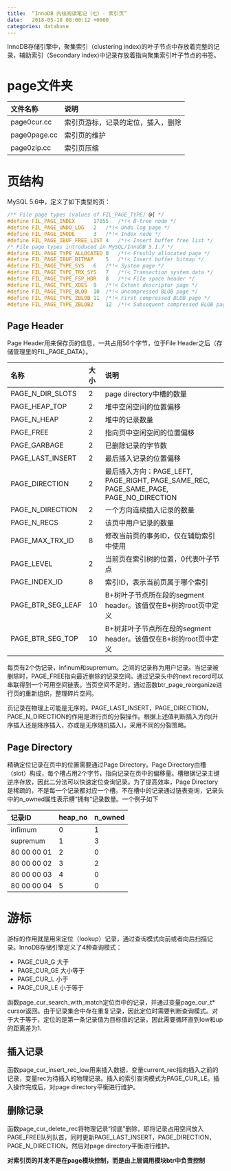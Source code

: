 ```yaml
---
title:  “InnoDB 内核阅读笔记（七）- 索引页”
date:   2018-05-18 08:00:12 +0800
categories: database
---
```


InnoDB存储引擎中，聚集索引（clustering index)的叶子节点中存放着完整的记录，辅助索引（Secondary index)中记录存放着指向聚集索引叶子节点的书签。

# **page文件夹**

文件名称 |  说明
:----|:----
page0cur.cc | 索引页游标，记录的定位，插入，删除
page0page.cc | 索引页的维护
page0zip.cc | 索引页压缩


# **页结构**

MySQL 5.6中，定义了如下类型的页：
```cpp
/** File page types (values of FIL_PAGE_TYPE) @{ */
#define FIL_PAGE_INDEX		17855	/*!< B-tree node */
#define FIL_PAGE_UNDO_LOG	2	/*!< Undo log page */
#define FIL_PAGE_INODE		3	/*!< Index node */
#define FIL_PAGE_IBUF_FREE_LIST	4	/*!< Insert buffer free list */
/* File page types introduced in MySQL/InnoDB 5.1.7 */
#define FIL_PAGE_TYPE_ALLOCATED	0	/*!< Freshly allocated page */
#define FIL_PAGE_IBUF_BITMAP	5	/*!< Insert buffer bitmap */
#define FIL_PAGE_TYPE_SYS	6	/*!< System page */
#define FIL_PAGE_TYPE_TRX_SYS	7	/*!< Transaction system data */
#define FIL_PAGE_TYPE_FSP_HDR	8	/*!< File space header */
#define FIL_PAGE_TYPE_XDES	9	/*!< Extent descriptor page */
#define FIL_PAGE_TYPE_BLOB	10	/*!< Uncompressed BLOB page */
#define FIL_PAGE_TYPE_ZBLOB	11	/*!< First compressed BLOB page */
#define FIL_PAGE_TYPE_ZBLOB2	12	/*!< Subsequent compressed BLOB page */
```

## Page Header

Page Header用来保存页的信息，一共占用56个字节，位于File Header之后（存储管理里的FIL_PAGE_DATA）。

名称 | 大小 |  说明
:----|:----|:----
PAGE_N_DIR_SLOTS | 2 | page directory中槽的数量
PAGE_HEAP_TOP | 2 | 堆中空闲空间的位置偏移
PAGE_N_HEAP | 2 | 堆中的记录数量
PAGE_FREE | 2 | 指向页中空闲空间的位置偏移
PAGE_GARBAGE | 2 | 已删除记录的字节数
PAGE_LAST_INSERT | 2 | 最后插入记录的位置偏移
PAGE_DIRECTION | 2 | 最后插入方向：PAGE_LEFT, PAGE_RIGHT, PAGE_SAME_REC, PAGE_SAME_PAGE, PAGE_NO_DIRECTION
PAGE_N_DIRECTION | 2 | 一个方向连续插入记录的数量
PAGE_N_RECS | 2 | 该页中用户记录的数量
PAGE_MAX_TRX_ID | 8 | 修改当前页的事务ID，仅在辅助索引中使用
PAGE_LEVEL | 2 | 当前页在索引树的位置，0代表叶子节点
PAGE_INDEX_ID | 8 | 索引ID，表示当前页属于哪个索引
PAGE_BTR_SEG_LEAF | 10 | B+树叶子节点所在段的segment header。该值仅在B+树的root页中定义
PAGE_BTR_SEG_TOP | 10 | B+树非叶子节点所在段的segment header。该值仅在B+树的root页中定义

每页有2个伪记录，infinum和supremum。之间的记录称为用户记录。当记录被删除时，PAGE_FREE指向最近删除的记录空间。通过记录头中的next record可以串联得到一个可用空间链表。当页空间不足时，通过函数btr_page_reorganize进行页的重新组织，整理碎片空间。

页记录在物理上可能是无序的。PAGE_LAST_INSERT，PAGE_DIRECTION，PAGE_N_DIRECTION的作用是进行页的分裂操作。根据上述值判断插入方向(升序插入还是降序插入，亦或是无序随机插入)，采用不同的分裂策略。

## Page Directory

精确定位记录在页中的位置需要通过Page Directory。Page Directory由槽（slot）构成，每个槽占用2个字节，指向记录在页中的偏移量。槽根据记录主键逆序存放，因此二分法可以快速定位查询记录。为了提高效率，Page Directory是稀疏的，不是每一个记录都对应一个槽。不在槽中的记录通过链表查询，记录头中的n_owned属性表示槽“拥有“记录数量。一个例子如下

记录ID | heap_no | n_owned
:----|:----|:----
infimum | 0 | 1
supremum | 1 | 3
80 00 00 01 | 2 | 0
80 00 00 02 | 3 | 2
80 00 00 03 | 4 | 0
80 00 00 04 | 5 | 0

# **游标**

游标的作用就是用来定位（lookup）记录，通过查询模式向前或者向后扫描记录。InnoDB存储引擎定义了4种查询模式：
- PAGE_CUR_G 大于
- PAGE_CUR_GE 大小等于
- PAGE_CUR_L 小于
- PAGE_CUR_LE 小于等于

函数page_cur_search_with_match定位页中的记录，并通过变量page_cur_t* cursor返回。由于记录集合中存在重复记录，因此定位时需要判断查询模式。对于大于等于，定位的是第一条记录值为目标值的记录，因此需要循环直到low和up的距离差为1.

## 插入记录

函数page_cur_insert_rec_low用来插入数据，变量current_rec指向插入之前的记录，变量rec为待插入的物理记录。插入的索引查询模式为PAGE_CUR_LE。插入操作完成后，对page directory平衡进行维护。

## 删除记录

函数page_cur_delete_rec将物理记录“彻底”删除，即将记录占用空间放入PAGE_FREE队列队首，同时更新PAGE_LAST_INSERT，PAGE_DIRECTION，PAGE_N_DIRECTION。然后对page directory平衡进行维护。

**对索引页的并发不是在page模块控制，而是由上层调用模块btr中负责控制**
